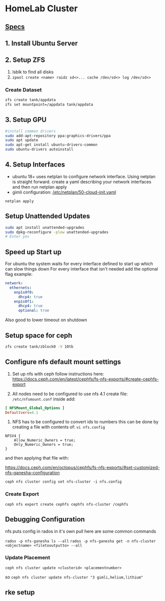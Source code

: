 # HomeLab Cluster

## [Specs](docs/node-specs.md)

## 1. Install Ubuntu Server
## 2. Setup ZFS
1. lsblk to find all disks
1. `zpool create <name> raidz sd<>... cache /dev/sd<> log /dev/sd<>`
### Create Dataset

```bash
zfs create tank/appdata
zfs set mountpoint=/appdata tank/appdata
```

## 3. Setup GPU
```bash
#install common drivers
sudo add-apt-repository ppa:graphics-drivers/ppa
sudo apt update
sudo apt-get install ubuntu-drivers-common
sudo ubuntu-drivers autoinstall
```

## 4. Setup Interfaces
* ubuntu 18+ uses netplan to configure network interface. Using netplan is straight forward. create a yaml describing your network interfaces and then run netplan apply
* gimli configuration: [/etc/netplan/50-cloud-init.yaml](network/netplan.yaml)

`netplan apply`


## Setup Unattended Updates
```sh
sudo apt install unattended-upgrades
sudo dpkg-reconfigure -plow unattended-upgrades
# Enter yes
```

## Speed up Start up
For ubuntu the system waits for every interface defined to start up which can slow things down
For every interface that isn't needed add the optional flag
example:

```yaml
network:
  ethernets:
    enp1s0f0:
      dhcp4: true
    enp1s0f1:
      dhcp4: true
      optional: true
```
Also good to lower timeout on shutdown

## Setup space for ceph

```sh
zfs create tank/zblock0 -V 10tb
```

## Configure nfs default mount settings

1. Set up nfs with ceph
follow instructions here:
https://docs.ceph.com/en/latest/cephfs/fs-nfs-exports/#create-cephfs-export

1. All nodes need to be configured to use nfs 4.1
create file: `/etc/nfsmount.conf`
inside add:

```ini
[ NFSMount_Global_Options ]
Defaultvers=4.1
```

1. NFS has to be configured to convert ids to numbers
this can be done by creating a file with contents of:
`vi nfs.config`
```
NFSV4 {
    Allow_Numeric_Owners = true;
    Only_Numeric_Owners = true;
}
```

and then applying that file with:

https://docs.ceph.com/en/octopus/cephfs/fs-nfs-exports/#set-customized-nfs-ganesha-configuration

`ceph nfs cluster config set nfs-cluster -i nfs.config`

### Create Export
`ceph nfs export create cephfs cephfs nfs-cluster /cephfs`

## Debugging Configuration
nfs puts config in rados in it's own pull here are some common commands

`rados -p nfs-ganesha ls --all`
`rados -p nfs-ganesha get -n nfs-cluster <objectname> <filetooutputto> --all`

### Update Placement

`ceph nfs cluster update <clusterid> <placementnumber>`

so
`ceph nfs cluster update nfs-cluster "3 gimli,helium,lithium"`

## rke setup